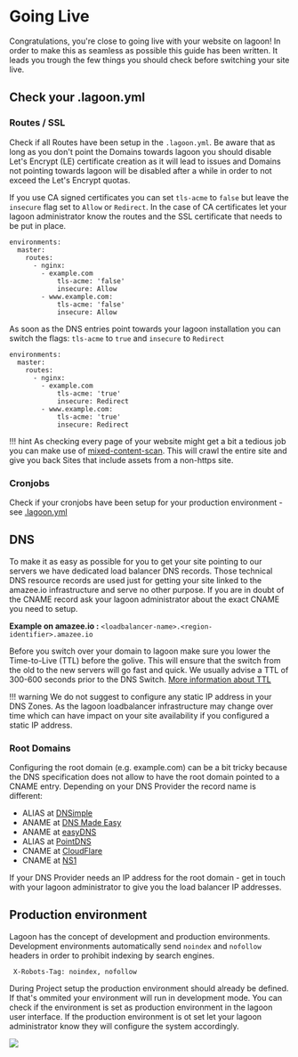 # Going Live

Congratulations, you're close to going live with your website on lagoon!
In order to make this as seamless as possible this guide has been written.
It leads you trough the few things you should check before switching your site live.


## Check your .lagoon.yml

### Routes / SSL
Check if all Routes have been setup in the `.lagoon.yml`. Be aware that as long as you don't point the Domains towards
lagoon you should disable Let's Encrypt (LE) certificate creation as it will lead to issues and Domains not pointing
towards lagoon will be disabled after a while in order to not exceed the Let's Encrypt quotas.

If you use CA signed certificates you can set `tls-acme` to `false` but leave the `insecure` flag set to `Allow` or `Redirect`.
In the case of CA certificates let your lagoon administrator know the routes and the SSL certificate that needs to be put in place.

```
environments:
  master:
    routes:
      - nginx:
        - example.com
            tls-acme: 'false'
            insecure: Allow
        - www.example.com:
            tls-acme: 'false'
            insecure: Allow
```

As soon as the DNS entries point towards your lagoon installation you can switch the flags:
`tls-acme` to `true` and `insecure` to `Redirect`

```
environments:
  master:
    routes:
      - nginx:
        - example.com
            tls-acme: 'true'
            insecure: Redirect
        - www.example.com:
            tls-acme: 'true'
            insecure: Redirect
```


!!! hint
    As checking every page of your website might get a bit a tedious job you can make use of <a href="https://github.com/bramus/mixed-content-scan">mixed-content-scan</a>. This will crawl the entire site and give you back Sites that include assets from a non-https site.


### Cronjobs
Check if your cronjobs have been setup for your production environment - see [.lagoon.yml](lagoon_yml.md#environmentsnamecronjobs)

## DNS
To make it as easy as possible for you to get your site pointing to our servers we have dedicated load balancer DNS records. Those technical DNS resource records are used just for getting your site linked to the amazee.io infrastructure and serve no other purpose. If you are in doubt of the CNAME record ask your lagoon administrator about the exact CNAME you need to setup.

**Example on amazee.io :** `<loadbalancer-name>.<region-identifier>.amazee.io`

Before you switch over your domain to lagoon make sure you lower the Time-to-Live (TTL) before the golive. This will ensure
that the switch from the old to the new servers will go fast and quick. We usually advise a TTL of 300-600 seconds prior
to the DNS Switch. [More information about TTL](https://en.wikipedia.org/wiki/Time_to_live#DNS_records)

!!! warning
    We do not suggest to configure any static IP address in your DNS Zones. As the lagoon loadbalancer infrastructure may change over time which can have impact on your site availability if you configured a static IP address.


### Root Domains
Configuring the root domain (e.g. example.com) can be a bit tricky because the DNS specification does not allow to have the root domain pointed to a CNAME entry. Depending on your DNS Provider the record name is different:

- ALIAS at [DNSimple](https://dnsimple.com/)
- ANAME at [DNS Made Easy](http://www.dnsmadeeasy.com/)
- ANAME at [easyDNS](https://www.easydns.com/)
- ALIAS at [PointDNS](https://pointhq.com/)
- CNAME at [CloudFlare](https://www.cloudflare.com/)
- CNAME at [NS1](http://ns1.com)

If your DNS Provider needs an IP address for the root domain - get in touch with your lagoon administrator to give you the load balancer IP addresses.

## Production environment
Lagoon has the concept of development and production environments. Development environments automatically send `noindex` and `nofollow`
headers in order to prohibit indexing by search engines.

``` X-Robots-Tag: noindex, nofollow```

During Project setup the production environment should already be defined. If that's ommited your environment will run in
development mode. You can check if the environment is set as production environment in the lagoon user interface. If the
production environment is ot set let your lagoon administrator know they will configure the system accordingly.

![](../images/lagoon-ui-production.png)
